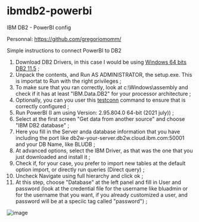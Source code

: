 # ibmdb2-powerbi
IBM DB2 - PowerBI config

Personnal: https://github.com/gregoriomomm/

Simple instructions to connect PowerBI to DB2 

1. Download DB2 Drivers, in this case I would be using [Windows 64 bits DB2 11.5](https://www.ibm.com/support/pages/download-initial-version-115-clients-and-drivers) ;
2. Unpack the contents, and Run AS ADMINISTRATOR, the setup.exe. This is importat to Run with the right privileges ;
3. To make sure that you ran correctly, look at c:\Windows\assembly and check if it has at least "IBM.Data.DB2" for your processor architecture ;
4. Optionally, you can you user this [testconn](https://www.ibm.com/docs/en/db2/11.5?topic=net-testconn-command) command to ensure that is correctly configured ;
5. Run PowerBI (I am using Version: 2.95.804.0 64-bit (2021 july)) ;
6. Select at the first screen "Get data from another source" and choose "IBM DB2 database" ;
7. Here you fill in the Server anda database information that you have including the port like db2w-your-server.db2w.cloud.ibm.com:50001 and your DB Name, like BLUDB ;
8. At advanced options, select the IBM Driver, as that was the one that you just downloaded and install it ;
9. Check if, for your case, you prefer to import new tables at the default option import, or directly run queries (Direct query) ;
10. Uncheck Navigate using full hierarchy and click ok ;
11. At this step, choose "Database" at the left panel and fill in User and password (look at the credential file for the username like bluadmin or for the username that you want, if you already customized a user, and password will be at a speciic tag called "password") ;

![image](https://user-images.githubusercontent.com/35934706/127484699-775c4f5f-b948-40b3-bbc5-785e14ebd674.png)

